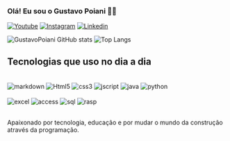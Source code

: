 ### Olá! Eu sou o Gustavo Poiani 🤙🏻


[![Youtube]( 	https://img.shields.io/badge/YouTube-FF0000?style=for-the-badge&logo=youtube&logoColor=white)]()
[![Instagram](  https://img.shields.io/badge/Instagram-E4405F?style=for-the-badge&logo=instagram&logoColor=white)]()
[![Linkedin]( 	https://img.shields.io/badge/LinkedIn-0077B5?style=for-the-badge&logo=linkedin&logoColor=white)]()

![GustavoPoiani GitHub stats](https://github-readme-stats.vercel.app/api?username=GustavoPoiani&show_icons=true&theme=dark)
![Top Langs](https://github-readme-stats.vercel.app/api/top-langs/?username=GustavoPoiani&layout=compact&theme=dark)

## Tecnologias que uso no dia a dia

<div style="display: inline_block"></br>
    <img align="center" alt="markdown" src="https://img.shields.io/badge/Markdown-000000?style=for-the-badge&logo=markdown&logoColor=white"/>
    <img align="center" alt="Html5" src="https://img.shields.io/badge/HTML5-E34F26?style=for-the-badge&logo=html5&logoColor=white"/>
    <img align="center" alt="css3" src="https://img.shields.io/badge/CSS3-1572B6?style=for-the-badge&logo=css3&logoColor=white"/>
    <img align="center" alt="jscript" src="https://img.shields.io/badge/JavaScript-F7DF1E?style=for-the-badge&logo=javascript&logoColor=black"/>
    <img align="center" alt="java" src="https://img.shields.io/badge/Java-ED8B00?style=for-the-badge&logo=openjdk&logoColor=white"/>
    <img align="center" alt="python" src=" https://img.shields.io/badge/Python-3776AB?style=for-the-badge&logo=python&logoColor=white"/>
</div>
<div style="display: inline_block"></br>
    <img align="center" alt="excel" src="https://img.shields.io/badge/Microsoft_Excel-217346?style=for-the-badge&logo=microsoft-excel&logoColor=white"/>
    <img align="center" alt="access" src="https://img.shields.io/badge/Microsoft_Access-A4373A?style=for-the-badge&logo=microsoft-access&logoColor=white"/>
    <img align="center" alt="sql" src="https://img.shields.io/badge/MySQL-005C84?style=for-the-badge&logo=mysql&logoColor=white"/>
    <img align="center" alt="rasp" src="https://img.shields.io/badge/Raspberry%20Pi-A22846?style=for-the-badge&logo=Raspberry%20Pi&logoColor=white"/></div></br>

Apaixonado por tecnologia, educação e por mudar o mundo da construção através da programação.
